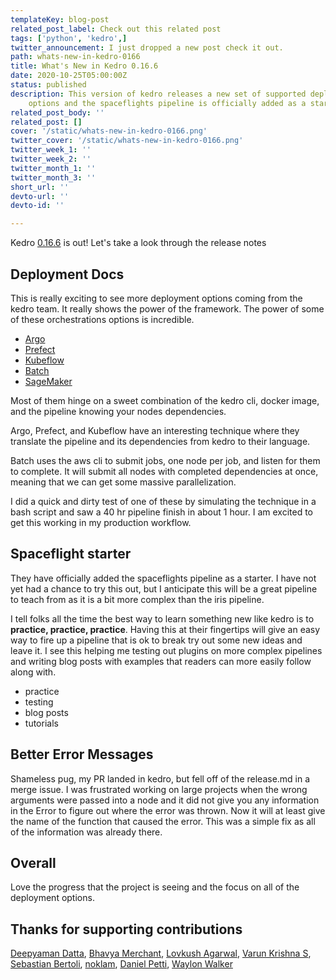 ```yaml
---
templateKey: blog-post
related_post_label: Check out this related post
tags: ['python', 'kedro',]
twitter_announcement: I just dropped a new post check it out.
path: whats-new-in-kedro-0166
title: What's New in Kedro 0.16.6
date: 2020-10-25T05:00:00Z
status: published
description: This version of kedro releases a new set of supported deployment
    options and the spaceflights pipeline is officially added as a starter alias.
related_post_body: ''
related_post: []
cover: '/static/whats-new-in-kedro-0166.png'
twitter_cover: '/static/whats-new-in-kedro-0166.png'
twitter_week_1: ''
twitter_week_2: ''
twitter_month_1: ''
twitter_month_3: ''
short_url: ''
devto-url: ''
devto-id: ''

---
```


Kedro [0.16.6](https://github.com/quantumblacklabs/kedro/releases) is out! Let's take a look through the release notes

## Deployment Docs

This is really exciting to see more deployment options coming from the kedro team. It really shows the power of the framework. The power of some of these orchestrations options is incredible.

* [Argo](https://kedro.readthedocs.io/en/stable/10_deployment/04_argo.html)
* [Prefect](https://kedro.readthedocs.io/en/stable/10_deployment/05_prefect.html)
* [Kubeflow](https://kedro.readthedocs.io/en/stable/10_deployment/06_kubeflow.html)
* [Batch](https://kedro.readthedocs.io/en/stable/10_deployment/07_aws_batch.html)
* [SageMaker](https://kedro.readthedocs.io/en/stable/10_deployment/08_aws_sagemaker.html)

Most of them hinge on a sweet combination of the kedro cli, docker image, and the pipeline knowing your nodes dependencies. 

Argo, Prefect, and Kubeflow have an interesting technique where they translate the pipeline and its dependencies from kedro to their language.

Batch uses the aws cli to submit jobs, one node per job, and listen for them to complete. It will submit all nodes with completed dependencies at once, meaning that we can get some massive parallelization.


I did a quick and dirty test of one of these by simulating the technique in a bash script and saw a 40 hr pipeline finish in about 1 hour. I am excited to get this working in my production workflow.

## Spaceflight starter

They have officially added the spaceflights pipeline as a starter. I have not yet had a chance to try this out, but I anticipate this will be a great pipeline to teach from as it is a bit more complex than the iris pipeline. 

I tell folks all the time the best way to learn something new like kedro is to **practice, practice, practice**. Having this at their fingertips will give an easy way to fire up a pipeline that is ok to break try out some new ideas and leave it. I see this helping me testing out plugins on more complex pipelines and writing blog posts with examples that readers can more easily follow along with.

- practice
- testing
- blog posts
- tutorials

## Better Error Messages

Shameless pug, my PR landed in kedro, but fell off of the release.md in a merge issue. I was frustrated working on large projects when the wrong arguments were passed into a node and it did not give you any information in the Error to figure out where the error was thrown. Now it will at least give the name of the function that caused the error. This was a simple fix as all of the information was already there.

## Overall

Love the progress that the project is seeing and the focus on all of the deployment options.

## Thanks for supporting contributions

[Deepyaman Datta](https://github.com/deepyaman), [Bhavya Merchant](https://github.com/bnmerchant), [Lovkush Agarwal](https://github.com/Lovkush-A), [Varun Krishna S](https://github.com/vhawk19), [Sebastian Bertoli](https://github.com/sebastianbertoli), [noklam](https://github.com/noklam), [Daniel Petti](https://github.com/djpetti), [Waylon Walker](https://github.com/waylonwalker)
